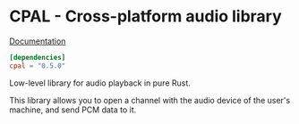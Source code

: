 # CPAL - Cross-platform audio library

[Documentation](https://docs.rs/cpal)

```toml
[dependencies]
cpal = "0.5.0"
```

Low-level library for audio playback in pure Rust.

This library allows you to open a channel with the audio device of the user's machine, and
send PCM data to it.
